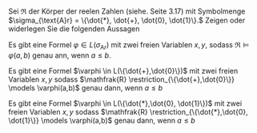 

Sei $\mathfrak{R}$ der Körper der reelen Zahlen (siehe. Seite 3.17) mit Symbolmenge $\sigma_{\text{A}r} = \{\dot{*}, \dot{+}, \dot{0}, \dot{1}\}.$ Zeigen oder widerlegen Sie die folgenden Aussagen

Es gibt eine Formel $\varphi \in L(\sigma_{\text{A}r})$ mit zwei freien Variablen $x,y$, sodass $\mathfrak{R} \models \varphi(a,b)$ genau ann, wenn $a \leq b$.

Es gibt eine Formel $\varphi \in L(\{\dot{+},\dot{0}\})$ mit zwei freien Variablen $x,y$ sodass $\mathfrak{R} \restriction_{\{\dot{+},\dot{0}\}} \models \varphi(a,b)$ genau dann, wenn $a\leq b$

Es gibt eine Formel $\varphi \in L(\{\dot{*},\dot{0}, \dot{1}\})$ mit zwei freien Variablen $x,y$ sodass $\mathfrak{R} \restriction_{\{\dot{*},\dot{0}, \dot{1}\}} \models \varphi(a,b)$ genau dann, wenn $a\leq b$